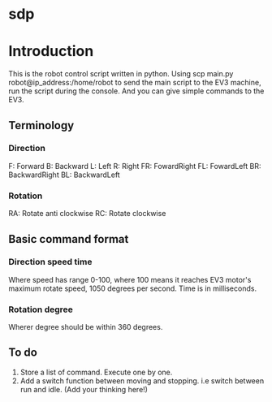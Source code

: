 # sdp
# Introduction
This is the robot control script written in python.
Using scp main.py robot@ip_address:/home/robot to send the main script to the EV3 machine, run the script during the console.
And you can give simple commands to the EV3.
## Terminology
### Direction
F: Forward
B: Backward
L: Left
R: Right
FR: FowardRight
FL: FowardLeft
BR: BackwardRight
BL: BackwardLeft
### Rotation
RA: Rotate anti clockwise
RC: Rotate clockwise
## Basic command format
### Direction speed time
Where speed has range 0-100, where 100 means it reaches EV3 motor's maximum rotate speed, 1050 degrees per second.
Time is in milliseconds.
### Rotation degree
Wherer degree should be within 360 degrees.
## To do
1. Store a list of command. Execute one by one.
2. Add a switch function between moving and stopping. i.e switch between run and idle.
(Add your thinking here!)